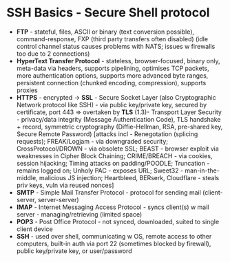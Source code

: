 # SSH Basics - Secure Shell protocol
+ **FTP** - stateful, files, ASCII or binary (text conversion possible), command-response, FXP (third party transfers often disabled)
(idle control channel status causes problems with NATS; issues w firewalls too due to 2 connections)
+ **HyperText Transfer Protocol** - stateless, browser-focused, binary only, meta-data via headers, supports pipelining, optimises TCP packets, more authentication options, supports more advanced byte ranges, persistent connection (chunked encoding, compression), supports proxies
+ **HTTPS** - encrypted -> **SSL** - Secure Socket Layer (also Cryptographic Network protocol like SSH) - via public key/private key, secured by certificate, port 443 => overtaken by **TLS**  (1.3)- Transport Layer Security - privacy/data integrity (Message Authentication Code), TLS handshake + record, symmetric cryptography (Diffie-Hellman, RSA, pre-shared key, Secure Remote Password)
[attacks incl - Renegotation (splicing requests); FREAK/Logjam - via downgraded security; CrossProtocol/DROWN - via obsolete SSL; BEAST - browser exploit via weaknesses in Cipher Block Chaining; CRIME/BREACH - via cookies, session hijacking; Timing attacks on padding/POODLE; Truncation - remains logged on; Unholy PAC - exposes URL; Sweet32 - man-in-the-middle, malicious JS injection; Heartbleed, BERserk, Cloudflare - steals priv keys, vuln via reused nonces]
+ **SMTP** - Simple Mail Transfer Protocol - protocol for sending mail (client-server, server-server)
+ **IMAP** - Internet Messaging Access Protocol - syncs client(s) w mail server - managing/retrieving (limited space)
+ **POP3** - Post Office Protocol - not synced, downloaded, suited to single client device
+ **SSH** - used over shell, communicating w OS, remote access to other computers, built-in auth via port 22 (sometimes blocked by firewall), public key/private key, or user/password
